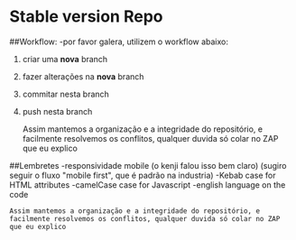 # Stable version Repo

##Workflow:
-por favor galera, utilizem o workflow abaixo:
1. criar uma **nova** branch
2. fazer alterações na **nova** branch
3. commitar nesta branch
4. push nesta branch
    
    Assim mantemos a organização e a integridade do repositório, e facilmente resolvemos os conflitos, qualquer duvida só colar no ZAP que eu explico

##Lembretes
-responsividade mobile (o kenji falou isso bem claro) (sugiro seguir o fluxo "mobile first", que é padrão na industria)
-Kebab case for HTML attributes
-camelCase case for Javascript
-english language on the code

    Assim mantemos a organização e a integridade do repositório, e facilmente resolvemos os conflitos, qualquer duvida só colar no ZAP que eu explico
